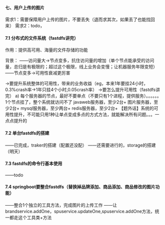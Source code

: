 #### 七、用户上传的图片
需求1：需要保障用户上传的图片，不要丢失（退而求其次，如果丢了也能找回来）
需求2：todo，

#### 7.1 分布式的文件系统（fastdfs讲完）
作用：提供高可用、海量的文件存储的功能

背景：
——访问量大->节点变多，抗住访问量的增加（单个节点能承受的访问量，总归是有极限的；超过这个极限，线上业务会变慢；让机器服务年限变短）
——节点变多->可用性衰减更厉害

->要提升系统整体的可用性，带来的业务收益（eg，本来1年要挂24小时，0.3%crash率->1年只挂4个小时,0.05crash率）
->要怎么提升可用性（fastdfs讲完）
a) 每个服务器的节点，最好不要单点（不要只有1个进程，提供服务）。。。。。。1个节点挂了，整个系统就访问不了
  javaweb服务器，至少2台+
  图片服务器，至少2台+
  mysql服务器，至少两台+
  redis服务器，至少2台+
【题外话】系统的可用性提升，不可能只用1种让单点变成多点的方式方法，就能解决所有问题。。。一点点提升的


#### 7.2 单台fastdfs的搭建
——已完成，traker的搭建（配置还没配）
——还需要进行的，storage的搭建（明天）

#### 7.3 fastdfs的命令行基本使用
——todo

#### 7.4 springboot要整合fastdfs（替换掉品牌添加、商品添加、商品修改的图片功能）
——整合1个独立的工具方法，完成图片的上传工作
——让brandservice.addOne，spuservice.updateOne,spuservice.addOne方法，统一都走这个工具类+方法












